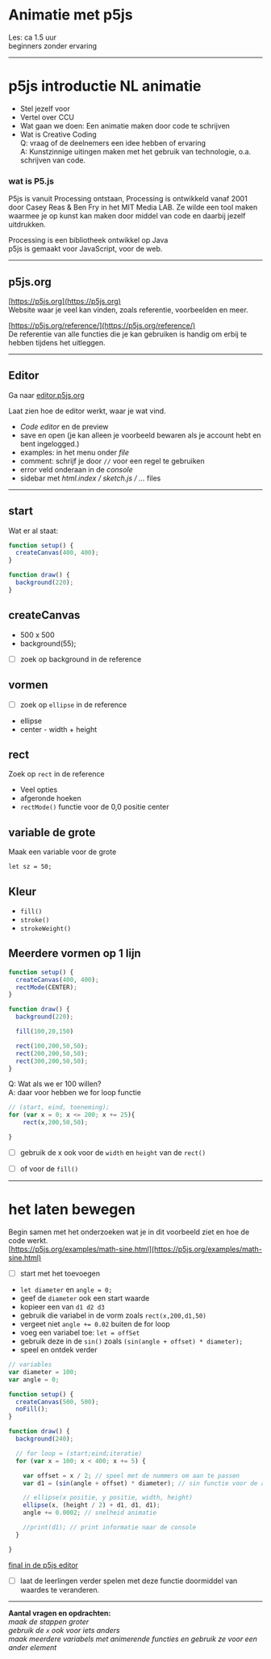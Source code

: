 # Animatie met p5js

Les: ca 1.5 uur  
beginners zonder ervaring  

---
# p5js introductie NL animatie

+ Stel jezelf voor
+ Vertel over CCU
+ Wat gaan we doen: Een animatie maken door code te schrijven
+ Wat is Creative Coding  
Q: vraag of de deelnemers een idee hebben of ervaring  
A: Kunstzinnige uitingen maken met het gebruik van technologie, o.a. schrijven van code.  

### wat is P5.js  

P5js is vanuit Processing ontstaan, Processing is ontwikkeld vanaf 2001 door Casey Reas & Ben Fry in het MIT Media LAB. Ze wilde een tool maken waarmee je op kunst kan maken door middel van code en daarbij jezelf uitdrukken.  

Processing is een bibliotheek ontwikkel op Java   
p5js is gemaakt voor JavaScript, voor de web.

---
## p5js.org

[https://p5js.org](https://p5js.org)  
Website waar je veel kan vinden, zoals referentie, voorbeelden en meer.


[https://p5js.org/reference/](https://p5js.org/reference/)  
De referentie van alle functies die je kan gebruiken is handig om erbij te hebben tijdens het uitleggen.

---


## Editor
Ga naar [editor.p5js.org](http://editor.p5js.org/)

Laat zien hoe de editor werkt, waar je wat vind.
- *Code editor* en de preview
- save en open (je kan alleen je voorbeeld bewaren als je account hebt en bent ingelogged.)
- examples: in het menu onder *file*
- comment: schrijf je door `//` voor een regel te gebruiken
- error veld onderaan in de *console*
- sidebar met *html.index / sketch.js / ...* files


---
## start
Wat er al staat:

```javascript
function setup() {
  createCanvas(400, 400);
}

function draw() {
  background(220);
}
```


## createCanvas

- 500 x 500
- background(55);
- [ ] zoek op background in de reference

## vormen

- [ ] zoek op `ellipse` in de reference
- ellipse
- center - width + height

## rect
Zoek op `rect` in de reference
- Veel opties
- afgeronde hoeken
- `rectMode()` functie  voor de 0,0 positie  center

## variable de grote
Maak een variable voor de grote  

`let sz = 50;`

## Kleur

- `fill()`
- `stroke()`
- `strokeWeight()`

## Meerdere vormen op 1 lijn

```javaScript
function setup() {
  createCanvas(400, 400);
  rectMode(CENTER);
}

function draw() {
  background(220);

  fill(100,20,150)

  rect(100,200,50,50);
  rect(200,200,50,50);
  rect(300,200,50,50);
}

```

Q: Wat als we er 100 willen?  
A: daar voor hebben we for loop functie  

```javaScript
// (start, eind, toeneming);
for (var x = 0; x <= 200; x += 25){
    rect(x,200,50,50);

}

```
- [ ] gebruik de x ook voor de `width` en `height` van de `rect()`
- [ ] of voor de `fill()`  


---

# het laten bewegen

Begin samen met het onderzoeken wat je in dit voorbeeld ziet en hoe de code werkt.  
[https://p5js.org/examples/math-sine.html](https://p5js.org/examples/math-sine.html)


- [ ] start met het toevoegen
- `let diameter` en `angle = 0;`
- geef de `diameter` ook een start waarde
- kopieer een van `d1 d2 d3`
- gebruik die variabel in de vorm zoals `rect(x,200,d1,50)`
- vergeet niet `angle += 0.02` buiten de for loop
- voeg een variabel toe: `let = offSet`
- gebruik deze in de `sin()` zoals `(sin(angle + offset) * diameter);`
- speel en ontdek verder



```javascript
// variables
var diameter = 100;
var angle = 0;

function setup() {
  createCanvas(500, 500);
  noFill();
}

function draw() {
  background(240);

  // for loop = (start;eind;iteratie)
  for (var x = 100; x < 400; x += 5) {

    var offset = x / 2; // speel met de nummers om aan te passen
    var d1 = (sin(angle + offset) * diameter); // sin functie voor de animatie

    // ellipse(x positie, y positie, width, height)  
    ellipse(x, (height / 2) + d1, d1, d1);
    angle += 0.0002; // snelheid animatie

    //print(d1); // print informatie naar de console
  }

}
```
[final in de p5js editor](https://editor.p5js.org/sasj/sketches/PCeRuDats)


- [ ] laat de leerlingen verder spelen met deze functie doormiddel van waardes te veranderen.

---
**Aantal vragen en opdrachten:**  
*maak de stappen groter*  
*gebruik de `x` ook voor iets anders*  
*maak meerdere variabels met animerende functies en gebruik ze voor een ander element*  
